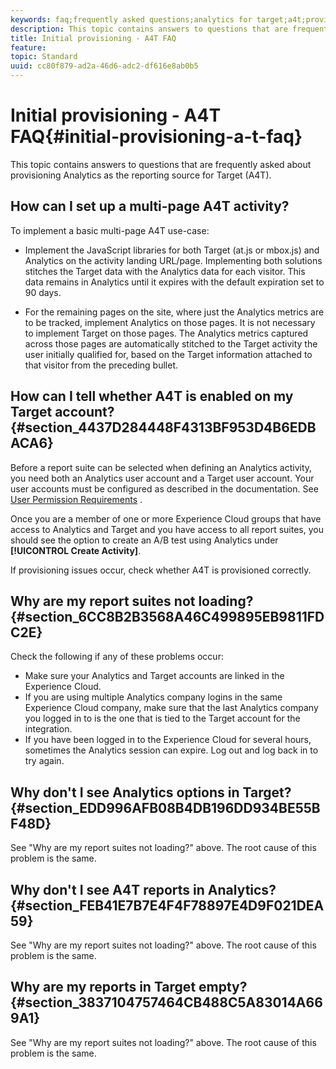 ```yaml
---
keywords: faq;frequently asked questions;analytics for target;a4t;provisioning;provisioning;adobe Experience Cloud
description: This topic contains answers to questions that are frequently asked about provisioning Analytics as the reporting source for Target (A4T).
title: Initial provisioning - A4T FAQ
feature: 
topic: Standard
uuid: cc80f879-ad2a-46d6-adc2-df616e8ab0b5
---
```


# Initial provisioning - A4T FAQ{#initial-provisioning-a-t-faq}

This topic contains answers to questions that are frequently asked about provisioning Analytics as the reporting source for Target (A4T).

## How can I set up a multi-page A4T activity?

To implement a basic multi-page A4T use-case:

* Implement the JavaScript libraries for both Target (at.js or mbox.js) and Analytics on the activity landing URL/page. Implementing both solutions stitches the Target data with the Analytics data for each visitor. This data remains in Analytics until it expires with the default expiration set to 90 days.

* For the remaining pages on the site, where just the Analytics metrics are to be tracked, implement Analytics on those pages. It is not necessary to implement Target on those pages. The Analytics metrics captured across those pages are automatically stitched to the Target activity the user initially qualified for, based on the Target information attached to that visitor from the preceding bullet.

## How can I tell whether A4T is enabled on my Target account? {#section_4437D284448F4313BF953D4B6EDBACA6}

Before a report suite can be selected when defining an Analytics activity, you need both an Analytics user account and a Target user account. Your user accounts must be configured as described in the documentation. See [User Permission Requirements](../../../c-integrating-target-with-mac/a4t/account-reqs.md#concept_4BC06CAB00BF46FF9362AFE98656B083) .

Once you are a member of one or more Experience Cloud groups that have access to Analytics and Target and you have access to all report suites, you should see the option to create an A/B test using Analytics under **[!UICONTROL Create Activity]**.

If provisioning issues occur, check whether A4T is provisioned correctly.

## Why are my report suites not loading? {#section_6CC8B2B3568A46C499895EB9811FDC2E}

Check the following if any of these problems occur:

* Make sure your Analytics and Target accounts are linked in the Experience Cloud. 
* If you are using multiple Analytics company logins in the same Experience Cloud company, make sure that the last Analytics company you logged in to is the one that is tied to the Target account for the integration. 
* If you have been logged in to the Experience Cloud for several hours, sometimes the Analytics session can expire. Log out and log back in to try again.

## Why don't I see Analytics options in Target? {#section_EDD996AFB08B4DB196DD934BE55BF48D}

See "Why are my report suites not loading?" above. The root cause of this problem is the same.

## Why don't I see A4T reports in Analytics? {#section_FEB41E7B7E4F4F78897E4D9F021DEA59}

See "Why are my report suites not loading?" above. The root cause of this problem is the same.

## Why are my reports in Target empty? {#section_3837104757464CB488C5A83014A669A1}

See "Why are my report suites not loading?" above. The root cause of this problem is the same. 
